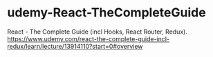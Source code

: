 # udemy-React-TheCompleteGuide
React - The Complete Guide (incl Hooks, React Router, Redux). https://www.udemy.com/react-the-complete-guide-incl-redux/learn/lecture/13914110?start=0#overview
